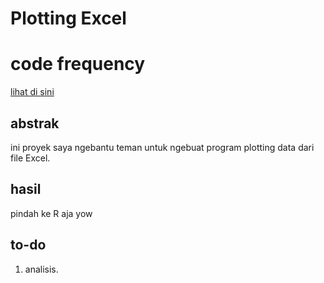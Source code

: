 # Plotting Excel
# code frequency
[lihat di sini](https://nbviewer.jupyter.org/github/kekavigi/kegabutan/blob/master/plotting%20excel/main.ipynb)

## abstrak
ini proyek saya ngebantu teman untuk ngebuat program plotting data dari file Excel.


## hasil
pindah ke R aja yow

## to-do
1. analisis.
